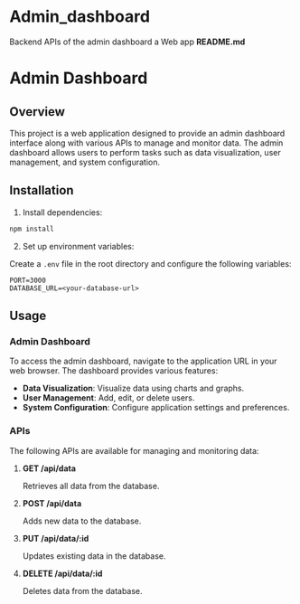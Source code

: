 # Admin_dashboard
Backend APIs of the admin dashboard a Web app
**README.md**

# Admin Dashboard

## Overview

This project is a web application designed to provide an admin dashboard interface along with various APIs to manage and monitor data. The admin dashboard allows users to perform tasks such as data visualization, user management, and system configuration.

## Installation
1. Install dependencies:

```bash
npm install
```
2. Set up environment variables:

Create a `.env` file in the root directory and configure the following variables:

```plaintext
PORT=3000
DATABASE_URL=<your-database-url>
```

## Usage

### Admin Dashboard

To access the admin dashboard, navigate to the application URL in your web browser. The dashboard provides various features:

- **Data Visualization**: Visualize data using charts and graphs.
- **User Management**: Add, edit, or delete users.
- **System Configuration**: Configure application settings and preferences.

### APIs

The following APIs are available for managing and monitoring data:

1. **GET /api/data**

   Retrieves all data from the database.


2. **POST /api/data**

   Adds new data to the database.


3. **PUT /api/data/:id**

   Updates existing data in the database.

4. **DELETE /api/data/:id**

   Deletes data from the database.

